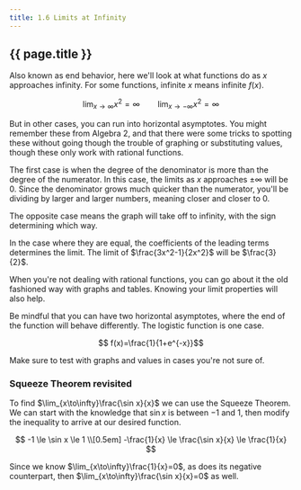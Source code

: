 ```yaml
---
title: 1.6 Limits at Infinity
---
```


## {{ page.title }}

Also known as end behavior, here we'll look at what functions do as $x$ approaches infinity. For some functions, infinite $x$ means infinite $f(x)$.

$$ \lim_{x\to\infty}x^2 = \infty \qquad \lim_{x\to -\infty}x^2 = \infty $$

But in other cases, you can run into horizontal asymptotes. You might remember these from Algebra 2, and that there were some tricks to spotting these without going though the trouble of graphing or substituting values, though these only work with rational functions.

The first case is when the degree of the denominator is more than the degree of the numerator. In this case, the limits as $x$ approaches $\pm\infty$ will be 0. Since the denominator grows much quicker than the numerator, you'll be dividing by larger and larger numbers, meaning closer and closer to 0.

The opposite case means the graph will take off to infinity, with the sign determining which way.

In the case where they are equal, the coefficients of the leading terms determines the limit. The limit of $\frac{3x^2-1}{2x^2}$ will be $\frac{3}{2}$.

When you're not dealing with rational functions, you can go about it the old fashioned way with graphs and tables. Knowing your limit properties will also help.

Be mindful that you can have two horizontal asymptotes, where the end of the function will behave differently. The logistic function is one case.

$$ f(x)=\frac{1}{1+e^{-x}}$$

Make sure to test with graphs and values in cases you're not sure of.

### Squeeze Theorem revisited

To find $\lim_{x\to\infty}\frac{\sin x}{x}$ we can use the Squeeze Theorem. We can start with the knowledge that $\sin x$ is between $-1$ and $1$, then modify the inequality to arrive at our desired function.

$$
-1 \le \sin x \le 1 \\[0.5em]
-\frac{1}{x} \le \frac{\sin x}{x} \le \frac{1}{x}
$$

Since we know $\lim_{x\to\infty}\frac{1}{x}=0$, as does its negative counterpart, then $\lim_{x\to\infty}\frac{\sin x}{x}=0$ as well.
